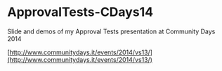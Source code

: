 ApprovalTests-CDays14
=====================

Slide and demos of my Approval Tests presentation at Community Days 2014

[http://www.communitydays.it/events/2014/vs13/](http://www.communitydays.it/events/2014/vs13/)
